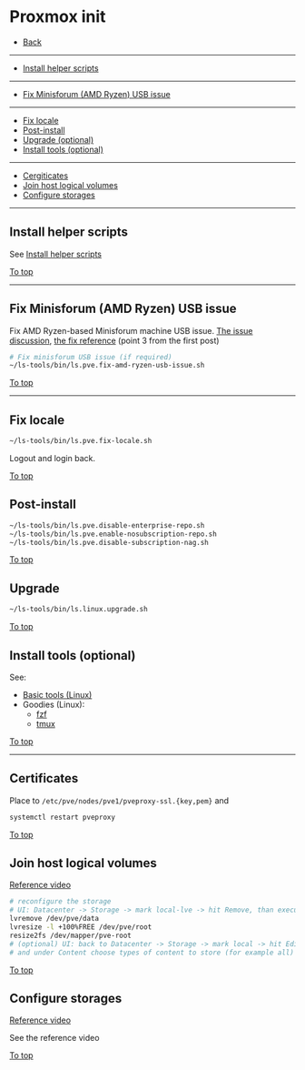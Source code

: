 # <a id="top"></a> Proxmox init

* [Back](readme.md)
---
* [Install helper scripts](#install-helper-scripts)
---
* [Fix Minisforum (AMD Ryzen) USB issue](#fix-amd-ryzen-usb-issue)
---
* [Fix locale](#fix-locale)
* [Post-install](#post-install)
* [Upgrade (optional)](#upgrade)
* [Install tools (optional)](#install-tools)
---
* [Cergiticates](#certificates)
* [Join host logical volumes](#join-host-logical-volumes)
* [Configure storages](#configure-storages)
---

## Install helper scripts

See [Install helper scripts](../readme.md#pre-setup-install-helper-scripts)

[To top]

---

## <a id="fix-amd-ryzen-usb-issue"></a> Fix Minisforum (AMD Ryzen) USB issue

Fix AMD Ryzen-based Minisforum machine USB issue. [The issue discussion](https://bbs.minisforum.com/threads/rear-usb-unstable-not-working.2130/), [the fix reference](https://bbs.minisforum.com/threads/the-iommu-issue-boot-and-usb-problems.2180/) (point 3 from the first post)

```sh
# Fix minisforum USB issue (if required)
~/ls-tools/bin/ls.pve.fix-amd-ryzen-usb-issue.sh
```

[To top]

---

## Fix locale

```sh
~/ls-tools/bin/ls.pve.fix-locale.sh
```

Logout and login back.

[To top]

## Post-install

```sh
~/ls-tools/bin/ls.pve.disable-enterprise-repo.sh
~/ls-tools/bin/ls.pve.enable-nosubscription-repo.sh
~/ls-tools/bin/ls.pve.disable-subscription-nag.sh
```

[To top]

## <a id="upgrade"></a> Upgrade

```sh
~/ls-tools/bin/ls.linux.upgrade.sh
```

[To top]

## <a id="install-tools"></a> Install tools (optional)

See:
* [Basic tools (Linux)](../linux/tools.md#install-basic-tools)
* Goodies (Linux):
  * [fzf](../linux/tools.md#install-goodies-fzf)
  * [tmux](../linux/tools.md#install-goodies-tmux)

[To top]

---

## Certificates

Place to `/etc/pve/nodes/pve1/pveproxy-ssl.{key,pem}` and
```sh
systemctl restart pveproxy
```

[To top]

## Join host logical volumes

[Reference video](https://youtu.be/GYOlulPwxlE?list=PLk3oVaFzBUufFbrE4Y0gnQcjzfmEmT93o&t=372)


```sh
# reconfigure the storage
# UI: Datacenter -> Storage -> mark local-lve -> hit Remove, than execute:
lvremove /dev/pve/data
lvresize -l +100%FREE /dev/pve/root
resize2fs /dev/mapper/pve-root
# (optional) UI: back to Datacenter -> Storage -> mark local -> hit Edit
# and under Content choose types of content to store (for example all)
```

[To top]

## Configure storages

[Reference video](https://www.youtube.com/watch?v=Gy5iWpbZbDg)

See the reference video

[To top]

[To top]: #top
